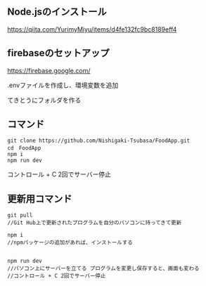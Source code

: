 ## Node.jsのインストール
https://qiita.com/YurimyMiyu/items/d4fe132fc9bc8189eff4

## firebaseのセットアップ
https://firebase.google.com/

.envファイルを作成し、環境変数を追加


てきとうにフォルダを作る

## コマンド
```
git clone https://github.com/Nishigaki-Tsubasa/FoodApp.git
cd　FoodApp
npm i
npm run dev
```
コントロール + C 2回でサーバー停止

## 更新用コマンド
```
git pull
//Git Hub上で更新されたプログラムを自分のパソコンに持ってきて更新

npm i
//npmパッケージの追加があれば、インストールする


npm run dev
//パソコン上にサーバーを立てる プログラムを変更し保存すると、画面も変わる
//コントロール + C 2回でサーバー停止


```
